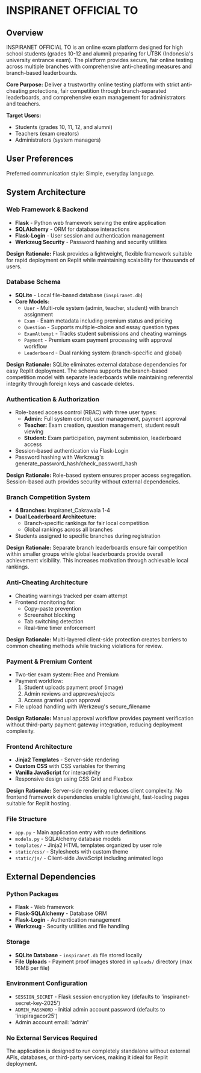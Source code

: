# INSPIRANET OFFICIAL TO

## Overview

INSPIRANET OFFICIAL TO is an online exam platform designed for high school students (grades 10-12 and alumni) preparing for UTBK (Indonesia's university entrance exam). The platform provides secure, fair online testing across multiple branches with comprehensive anti-cheating measures and branch-based leaderboards.

**Core Purpose:** Deliver a trustworthy online testing platform with strict anti-cheating protections, fair competition through branch-separated leaderboards, and comprehensive exam management for administrators and teachers.

**Target Users:** 
- Students (grades 10, 11, 12, and alumni)
- Teachers (exam creators)
- Administrators (system managers)

## User Preferences

Preferred communication style: Simple, everyday language.

## System Architecture

### Web Framework & Backend
- **Flask** - Python web framework serving the entire application
- **SQLAlchemy** - ORM for database interactions
- **Flask-Login** - User session and authentication management
- **Werkzeug Security** - Password hashing and security utilities

**Design Rationale:** Flask provides a lightweight, flexible framework suitable for rapid deployment on Replit while maintaining scalability for thousands of users.

### Database Schema
- **SQLite** - Local file-based database (`inspiranet.db`)
- **Core Models:**
  - `User` - Multi-role system (admin, teacher, student) with branch assignment
  - `Exam` - Exam metadata including premium status and pricing
  - `Question` - Supports multiple-choice and essay question types
  - `ExamAttempt` - Tracks student submissions and cheating warnings
  - `Payment` - Premium exam payment processing with approval workflow
  - `Leaderboard` - Dual ranking system (branch-specific and global)

**Design Rationale:** SQLite eliminates external database dependencies for easy Replit deployment. The schema supports the branch-based competition model with separate leaderboards while maintaining referential integrity through foreign keys and cascade deletes.

### Authentication & Authorization
- Role-based access control (RBAC) with three user types:
  - **Admin:** Full system control, user management, payment approval
  - **Teacher:** Exam creation, question management, student result viewing
  - **Student:** Exam participation, payment submission, leaderboard access
- Session-based authentication via Flask-Login
- Password hashing with Werkzeug's generate_password_hash/check_password_hash

**Design Rationale:** Role-based system ensures proper access segregation. Session-based auth provides security without external dependencies.

### Branch Competition System
- **4 Branches:** Inspiranet_Cakrawala 1-4
- **Dual Leaderboard Architecture:**
  - Branch-specific rankings for fair local competition
  - Global rankings across all branches
- Students assigned to specific branches during registration

**Design Rationale:** Separate branch leaderboards ensure fair competition within smaller groups while global leaderboards provide overall achievement visibility. This increases motivation through achievable local rankings.

### Anti-Cheating Architecture
- Cheating warnings tracked per exam attempt
- Frontend monitoring for:
  - Copy-paste prevention
  - Screenshot blocking
  - Tab switching detection
  - Real-time timer enforcement

**Design Rationale:** Multi-layered client-side protection creates barriers to common cheating methods while tracking violations for review.

### Payment & Premium Content
- Two-tier exam system: Free and Premium
- Payment workflow:
  1. Student uploads payment proof (image)
  2. Admin reviews and approves/rejects
  3. Access granted upon approval
- File upload handling with Werkzeug's secure_filename

**Design Rationale:** Manual approval workflow provides payment verification without third-party payment gateway integration, reducing deployment complexity.

### Frontend Architecture
- **Jinja2 Templates** - Server-side rendering
- **Custom CSS** with CSS variables for theming
- **Vanilla JavaScript** for interactivity
- Responsive design using CSS Grid and Flexbox

**Design Rationale:** Server-side rendering reduces client complexity. No frontend framework dependencies enable lightweight, fast-loading pages suitable for Replit hosting.

### File Structure
- `app.py` - Main application entry with route definitions
- `models.py` - SQLAlchemy database models
- `templates/` - Jinja2 HTML templates organized by user role
- `static/css/` - Stylesheets with custom theme
- `static/js/` - Client-side JavaScript including animated logo

## External Dependencies

### Python Packages
- **Flask** - Web framework
- **Flask-SQLAlchemy** - Database ORM
- **Flask-Login** - Authentication management
- **Werkzeug** - Security utilities and file handling

### Storage
- **SQLite Database** - `inspiranet.db` file stored locally
- **File Uploads** - Payment proof images stored in `uploads/` directory (max 16MB per file)

### Environment Configuration
- `SESSION_SECRET` - Flask session encryption key (defaults to 'inspiranet-secret-key-2025')
- `ADMIN_PASSWORD` - Initial admin account password (defaults to 'inspiragacor25')
- Admin account email: 'admin'

### No External Services Required
The application is designed to run completely standalone without external APIs, databases, or third-party services, making it ideal for Replit deployment.